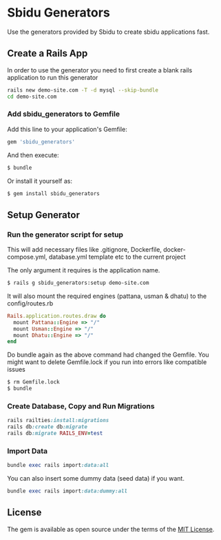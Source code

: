 # Sbidu Generators

Use the generators provided by Sbidu to create sbidu applications fast.

## Create a Rails App

In order to use the generator you need to first create a blank rails application to run this generator

```sh
rails new demo-site.com -T -d mysql --skip-bundle
cd demo-site.com
```
### Add sbidu_generators to Gemfile

Add this line to your application's Gemfile:

```ruby
gem 'sbidu_generators'
```

And then execute:
```bash
$ bundle
```

Or install it yourself as:
```bash
$ gem install sbidu_generators
```

## Setup Generator

### Run the generator script for setup

This will add necessary files like .gitignore, Dockerfile, docker-compose.yml, database.yml template etc to the current project 

The only argument it requires is the application name.

```sh
$ rails g sbidu_generators:setup demo-site.com
```

It will also mount the required engines (pattana, usman & dhatu) to the config/routes.rb

```ruby
Rails.application.routes.draw do
  mount Pattana::Engine => "/"
  mount Usman::Engine => "/"
  mount Dhatu::Engine => "/"
end
```

Do bundle again as the above command had changed the Gemfile.
You might want to delete Gemfile.lock if you run into errors like compatible issues
```bash
$ rm Gemfile.lock
$ bundle
```

### Create Database, Copy and Run Migrations

```ruby
rails railties:install:migrations
rails db:create db:migrate
rails db:migrate RAILS_ENV=test
```

### Import Data

```ruby
bundle exec rails import:data:all
```

You can also insert some dummy data (seed data) if you want.

```ruby
bundle exec rails import:data:dummy:all
```

## License
The gem is available as open source under the terms of the [MIT License](http://opensource.org/licenses/MIT).
